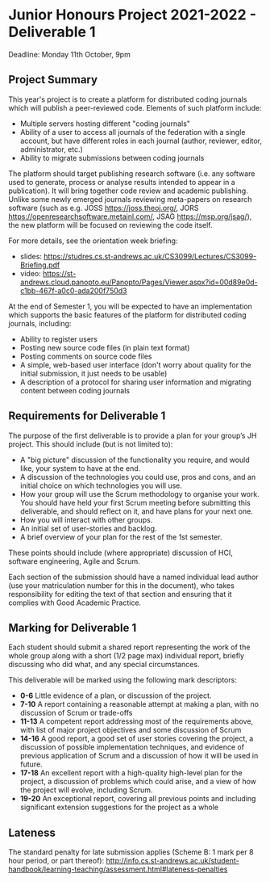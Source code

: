 # Junior Honours Project 2021-2022 - Deliverable 1

Deadline: Monday 11th October, 9pm

## Project Summary

This year's project is to create a platform for distributed coding journals
which will publish a peer-reviewed code. Elements of such platform include:

- Multiple servers hosting different "coding journals"
- Ability of a user to access all journals of the federation with a single
  account, but have different roles in each journal (author, reviewer, editor,
  administrator, etc.)
- Ability to migrate submissions between coding journals

The platform should target publishing research software (i.e. any software used 
to generate, process or analyse results intended to appear in a publication). It
will bring together code review and academic publishing. Unlike some newly 
emerged journals reviewing meta-papers on research software (such as e.g.
JOSS <https://joss.theoj.org/>, JORS <https://openresearchsoftware.metajnl.com/>,
JSAG <https://msp.org/jsag/>), the new platform will be focused on reviewing the
code itself.

For more details, see the orientation week briefing:

- slides: <https://studres.cs.st-andrews.ac.uk/CS3099/Lectures/CS3099-Briefing.pdf>
- video: <https://st-andrews.cloud.panopto.eu/Panopto/Pages/Viewer.aspx?id=00d89e0d-c1bb-467f-a0c0-ada200f750d3> 

At the end of Semester 1, you will be expected to have an implementation which
supports the basic features of the platform for distributed coding journals, 
including:

* Ability to register users
* Posting new source code files (in plain text format)
* Posting comments on source code files
* A simple, web-based user interface (don't worry about quality for the
  initial submission, it just needs to be usable)
* A description of a protocol for sharing user information and migrating
  content between coding journals

## Requirements for Deliverable 1

The purpose of the first deliverable is to provide a plan for your group’s JH
project. This should include (but is not limited to):

* A "big picture" discussion of the functionality you require, and would like,
  your system to have at the end.
* A discussion of the technologies you could use, pros and cons, and an initial
  choice on which technologies you will use.
* How your group will use the Scrum methodology to organise your work. You should 
  have held your first Scrum meeting before submitting this deliverable, and should
  reflect on it, and have plans for your next one.
* How you will interact with other groups.
* An initial set of user-stories and backlog.
* A brief overview of your plan for the rest of the 1st semester.

These points should include (where appropriate) discussion of HCI, software 
engineering, Agile and Scrum.

Each section of the submission should have a named individual lead author (use
your matriculation number for this in the document), who takes responsibility
for editing the text of that section and ensuring that it complies with Good
Academic Practice.

## Marking for Deliverable 1

Each student should submit a shared report representing the work of the whole
group along with a short (1/2 page max) individual report, briefly discussing
who did what, and any special circumstances.

This deliverable will be marked using the following mark descriptors:

* **0-6** Little evidence of a plan, or discussion of the project.
* **7-10** A report containing a reasonable attempt at making a plan, with no
  discussion of Scrum or trade-offs
* **11-13** A competent report addressing most of the requirements above, with
  list of major project objectives and some discussion of Scrum
* **14-16** A good report, a good set of user stories covering the project, a
  discussion of possible implementation techniques, and evidence of previous
  application of Scrum and a discussion of how it will be used in future.
* **17-18** An excellent report with a high-quality high-level plan for the
  project, a discussion of problems which could arise, and a view of how the
  project will evolve, including Scrum.
* **19-20** An exceptional report, covering all previous points and including
  significant extension suggestions for the project as a whole

## Lateness

The standard penalty for late submission applies (Scheme B: 1 mark per 8 hour
period, or part thereof):
<http://info.cs.st-andrews.ac.uk/student-handbook/learning-teaching/assessment.html#lateness-penalties>
